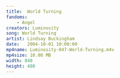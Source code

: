 ```yaml
---
title:  World Turning
fandoms:
    - Angel
creators: Luminosity
song: World Turning
artist: Lindsay Buckingham
date:   2004-10-01 10:00:00
mp4name: Luminosity-047-World-Turning.m4v
mp4size: 10.08 MB
width: 848
height: 480
---
```



  